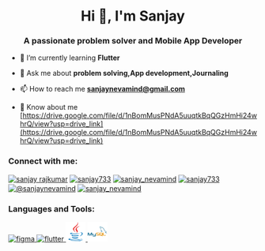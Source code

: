 <h1 align="center">Hi 👋, I'm Sanjay</h1>
<h3 align="center">A passionate problem solver and Mobile App Developer</h3>

- 🌱 I’m currently learning **Flutter**

- 💬 Ask me about **problem solving,App development,Journaling**

- 📫 How to reach me **sanjaynevamind@gmail.com**

- 📄 Know about me [https://drive.google.com/file/d/1nBomMusPNdA5uuqtkBqQGzHmHi24whrQ/view?usp=drive_link](https://drive.google.com/file/d/1nBomMusPNdA5uuqtkBqQGzHmHi24whrQ/view?usp=drive_link)

<h3 align="left">Connect with me:</h3>
<p align="left">
<a href="https://linkedin.com/in/sanjay rajkumar" target="blank"><img align="center" src="https://raw.githubusercontent.com/rahuldkjain/github-profile-readme-generator/master/src/images/icons/Social/linked-in-alt.svg" alt="sanjay rajkumar" height="30" width="40" /></a>
<a href="https://stackoverflow.com/users/sanjay733" target="blank"><img align="center" src="https://raw.githubusercontent.com/rahuldkjain/github-profile-readme-generator/master/src/images/icons/Social/stack-overflow.svg" alt="sanjay733" height="30" width="40" /></a>
<a href="https://instagram.com/sanjay_nevamind" target="blank"><img align="center" src="https://raw.githubusercontent.com/rahuldkjain/github-profile-readme-generator/master/src/images/icons/Social/instagram.svg" alt="sanjay_nevamind" height="30" width="40" /></a>
<a href="https://www.leetcode.com/sanjay733" target="blank"><img align="center" src="https://raw.githubusercontent.com/rahuldkjain/github-profile-readme-generator/master/src/images/icons/Social/leet-code.svg" alt="sanjay733" height="30" width="40" /></a>
<a href="https://www.hackerearth.com/@sanjaynevamind" target="blank"><img align="center" src="https://raw.githubusercontent.com/rahuldkjain/github-profile-readme-generator/master/src/images/icons/Social/hackerearth.svg" alt="@sanjaynevamind" height="30" width="40" /></a>
<a href="https://auth.geeksforgeeks.org/user/sanjay_nevamind" target="blank"><img align="center" src="https://raw.githubusercontent.com/rahuldkjain/github-profile-readme-generator/master/src/images/icons/Social/geeks-for-geeks.svg" alt="sanjay_nevamind" height="30" width="40" /></a>
</p>

<h3 align="left">Languages and Tools:</h3>
<p align="left"> <a href="https://www.figma.com/" target="_blank" rel="noreferrer"> <img src="https://www.vectorlogo.zone/logos/figma/figma-icon.svg" alt="figma" width="40" height="40"/> </a> <a href="https://flutter.dev" target="_blank" rel="noreferrer"> <img src="https://www.vectorlogo.zone/logos/flutterio/flutterio-icon.svg" alt="flutter" width="40" height="40"/> </a> <a href="https://www.java.com" target="_blank" rel="noreferrer"> <img src="https://raw.githubusercontent.com/devicons/devicon/master/icons/java/java-original.svg" alt="java" width="40" height="40"/> </a> <a href="https://www.mysql.com/" target="_blank" rel="noreferrer"> <img src="https://raw.githubusercontent.com/devicons/devicon/master/icons/mysql/mysql-original-wordmark.svg" alt="mysql" width="40" height="40"/> </a> </p>
